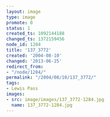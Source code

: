 ```yaml
---
layout: image
type: image
promote: 0
status: 1
created_ts: 1092144188
changed_ts: 1372159456
node_id: 1284
title: '137_3772'
created: '2004-08-10'
changed: '2013-06-25'
redirect_from:
- "/node/1284/"
permalink: "/2004/08/10/137_3772/"
tags:
- Lewis Pass
images:
- src: image/images/137_3772-1284.jpg
  name: 137_3772-1284.jpg
---
```


